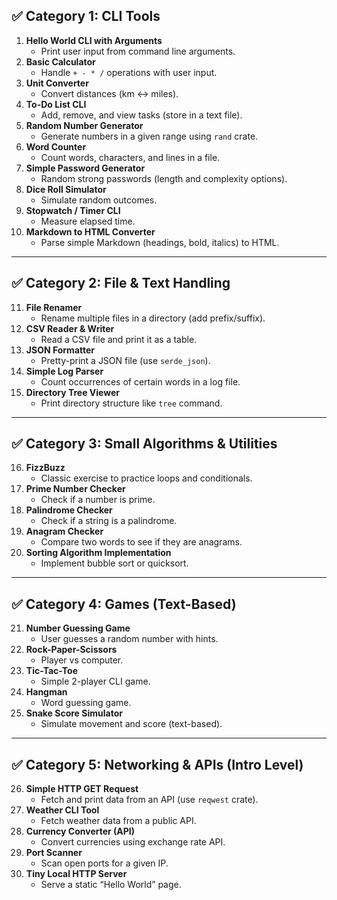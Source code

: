 ## ✅ **Category 1: CLI Tools**

1. **Hello World CLI with Arguments**
    * Print user input from command line arguments.
2. **Basic Calculator**
    * Handle `+ - * /` operations with user input.
3. **Unit Converter**
    * Convert distances (km ↔ miles).
4. **To-Do List CLI**
    * Add, remove, and view tasks (store in a text file).
5. **Random Number Generator**
    * Generate numbers in a given range using `rand` crate.
6. **Word Counter**
    * Count words, characters, and lines in a file.
7. **Simple Password Generator**
    * Random strong passwords (length and complexity options).
8. **Dice Roll Simulator**
    * Simulate random outcomes.
9. **Stopwatch / Timer CLI**
    * Measure elapsed time.
10. **Markdown to HTML Converter**
    * Parse simple Markdown (headings, bold, italics) to HTML.

---

## ✅ **Category 2: File & Text Handling**

11. **File Renamer**
    * Rename multiple files in a directory (add prefix/suffix).
12. **CSV Reader & Writer**
    * Read a CSV file and print it as a table.
13. **JSON Formatter**
    * Pretty-print a JSON file (use `serde_json`).
14. **Simple Log Parser**
    * Count occurrences of certain words in a log file.
15. **Directory Tree Viewer**
    * Print directory structure like `tree` command.

---

## ✅ **Category 3: Small Algorithms & Utilities**

16. **FizzBuzz**
    * Classic exercise to practice loops and conditionals.
17. **Prime Number Checker**
    * Check if a number is prime.
18. **Palindrome Checker**
    * Check if a string is a palindrome.
19. **Anagram Checker**
    * Compare two words to see if they are anagrams.
20. **Sorting Algorithm Implementation**
    * Implement bubble sort or quicksort.

---

## ✅ **Category 4: Games (Text-Based)**

21. **Number Guessing Game**
    * User guesses a random number with hints.
22. **Rock-Paper-Scissors**
    * Player vs computer.
23. **Tic-Tac-Toe**
    * Simple 2-player CLI game.
24. **Hangman**
    * Word guessing game.
25. **Snake Score Simulator**
    * Simulate movement and score (text-based).

---

## ✅ **Category 5: Networking & APIs (Intro Level)**

26. **Simple HTTP GET Request**
    * Fetch and print data from an API (use `reqwest` crate).
27. **Weather CLI Tool**
    * Fetch weather data from a public API.
28. **Currency Converter (API)**
    * Convert currencies using exchange rate API.
29. **Port Scanner**
    * Scan open ports for a given IP.
30. **Tiny Local HTTP Server**
    * Serve a static “Hello World” page.
